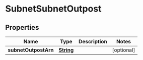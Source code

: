 

# SubnetSubnetOutpost


## Properties

| Name | Type | Description | Notes |
|------------ | ------------- | ------------- | -------------|
|**subnetOutpostArn** | [**String**](String.md) |  |  [optional] |



